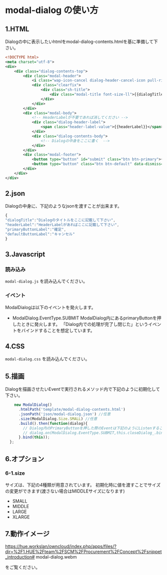 # modal-dialog の使い方

## 1.HTML
Dialogの中に表示したいhtmlをmodal-dialog-contents.htmlを基に準備して下さい。

```XML
<!DOCTYPE html>
<meta charset="utf-8">
<div>
	<div class="dialog-contents-top">
		<div class="modal-header">
			<i class="wap-icon-cancel dialog-header-cancel-icon pull-right" data-dismiss="modal" aria-hidden="true"></i>
			<div class="clearfix">
				<div class="sh-title">
					<div class="modal-title font-size-ll">{{dialogTitle}}</div>
				</div>
			</div>
		</div>
		<div class="modal-body">
			<!-- HeaderLabelが不要であれば消してください -->
			<div class="dialog-header-label">
				<span class="header-label-value">{{headerLabel}}</span>
			</div>
			<div class="dialog-contents-body">
				<!-- Dialogの中身をここに書く  -->
			</div>					
		</div>
		<div class="modal-footer">
			<button type="button" id="submit" class="btn btn-primary">{{primaryButtonLabel}}</button>
			<button type="button" class="btn btn-default" data-dismiss="modal">{{defaultButtonLabel}}</button>
		</div>
	</div>
</div>
```

## 2.json

Dialogの中身に、下記のようなjsonを渡すことが出来ます。

```Javascript
{
"dialogTitle":"Dialogのタイトルをここに記載して下さい",
"headerLabel":"HeaderLabelがあればここに記載して下さい",
"primaryButtonLabel":"確定",
"defaultButtonLabel":"キャンセル"
}
```

## 3.Javascript
### 読み込み
`modal-dialog.js` を読み込んでください。

### イベント
ModalDialogは以下のイベントを発火します。
- ModalDialog.EventType.SUBMIT
ModalDialog内にあるprimaryButtonを押したときに発火します。
「Dialog内での処理が完了し閉じた」というイベントをバインドすることを想定しています。


## 4.CSS

`modal-dialog.css` を読み込んでください。

## 5.描画

Dialogを描画させたいEventで実行されるメソッド内で下記のように初期化して下さい。

```Javascript
    new ModalDialog()
      .htmlPath('template/modal-dialog-contents.html')
      .jsonPath('json/modal-dialog.json') //任意
      .size(ModalDialog.Size.SMALL) //任意
      .build().then(function(dialog){
      	// Dialog内のPrimaryButtonを押した際のEventは下記のようにListenすることができます
        // dialog.on(ModalDialog.EventType.SUBMIT,this.closeDialog_.bind(this));
      }.bind(this));
  };
```


## 6.オプション

### 6-1.size
サイズは、下記の4種類が用意されています。
初期化時に値を渡すことでサイズの変更ができます(渡さない場合はMIDDLEサイズになります)
- SMALL
- MIDDLE
- LARGE
- XLARGE


## 7.動作イメージ
https://hue.workslan/owncloud/index.php/apps/files/?dir=%2F1.HUE%2Fteam%2FSCM%2FProcurement%2FConcept%2Fsnippet_introduction#
modal-dialog.webm

をご覧ください。